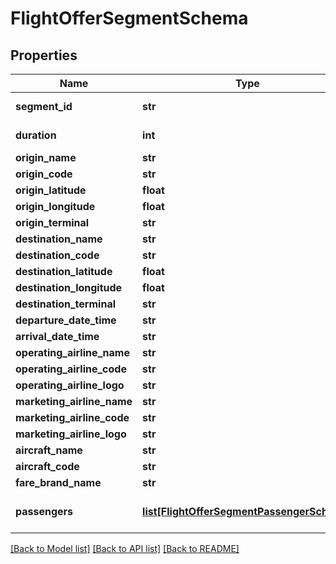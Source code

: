 # FlightOfferSegmentSchema

## Properties
Name | Type | Description | Notes
------------ | ------------- | ------------- | -------------
**segment_id** | **str** | Unique identifier for the flight segment. | [optional] 
**duration** | **int** | Total duration of the flight segment in minutes. | [optional] 
**origin_name** | **str** | Name of the origin airport. | [optional] 
**origin_code** | **str** | IATA code of the origin airport. | [optional] 
**origin_latitude** | **float** | Latitude of the origin airport. | [optional] 
**origin_longitude** | **float** | Longitude of the origin airport. | [optional] 
**origin_terminal** | **str** | Terminal at the origin airport. | [optional] 
**destination_name** | **str** | Name of the destination airport. | [optional] 
**destination_code** | **str** | IATA code of the destination airport. | [optional] 
**destination_latitude** | **float** | Latitude of the destination airport. | [optional] 
**destination_longitude** | **float** | Longitude of the destination airport. | [optional] 
**destination_terminal** | **str** | Terminal at the destination airport. | [optional] 
**departure_date_time** | **str** | Scheduled departure date and time. | [optional] 
**arrival_date_time** | **str** | Scheduled arrival date and time. | [optional] 
**operating_airline_name** | **str** | Name of the operating airline. | [optional] 
**operating_airline_code** | **str** | Code of the operating airline. | [optional] 
**operating_airline_logo** | **str** | Logo of the operating airline. | [optional] 
**marketing_airline_name** | **str** | Name of the marketing airline. | [optional] 
**marketing_airline_code** | **str** | Code of the marketing airline. | [optional] 
**marketing_airline_logo** | **str** | Logo of the marketing airline. | [optional] 
**aircraft_name** | **str** | Name of the aircraft. | [optional] 
**aircraft_code** | **str** | Code of the aircraft. | [optional] 
**fare_brand_name** | **str** | Name of the fare brand. | [optional] 
**passengers** | [**list[FlightOfferSegmentPassengerSchema]**](FlightOfferSegmentPassengerSchema.md) | Array of FlightOfferSegmentPassengerSchema detailing passenger information. | [optional] 

[[Back to Model list]](../README.md#documentation-for-models) [[Back to API list]](../README.md#documentation-for-api-endpoints) [[Back to README]](../README.md)

